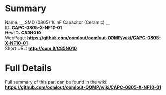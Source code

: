 
Summary
=================
  
Name: __ SMD (0805) 10 nF Capacitor (Ceramic) __    
ID: __CAPC-0805-X-NF10-01__   
Hex ID: __C85N010__   
WebPage: __https://github.com/oomlout/oomlout-OOMP/wiki/CAPC-0805-X-NF10-01__   
Short URL: __http://oom.lt/C85N010__   

Full Details
==========================
Full summary of this part can be found in the wiki:   
__https://github.com/oomlout/oomlout-OOMP/wiki/CAPC-0805-X-NF10-01__    


